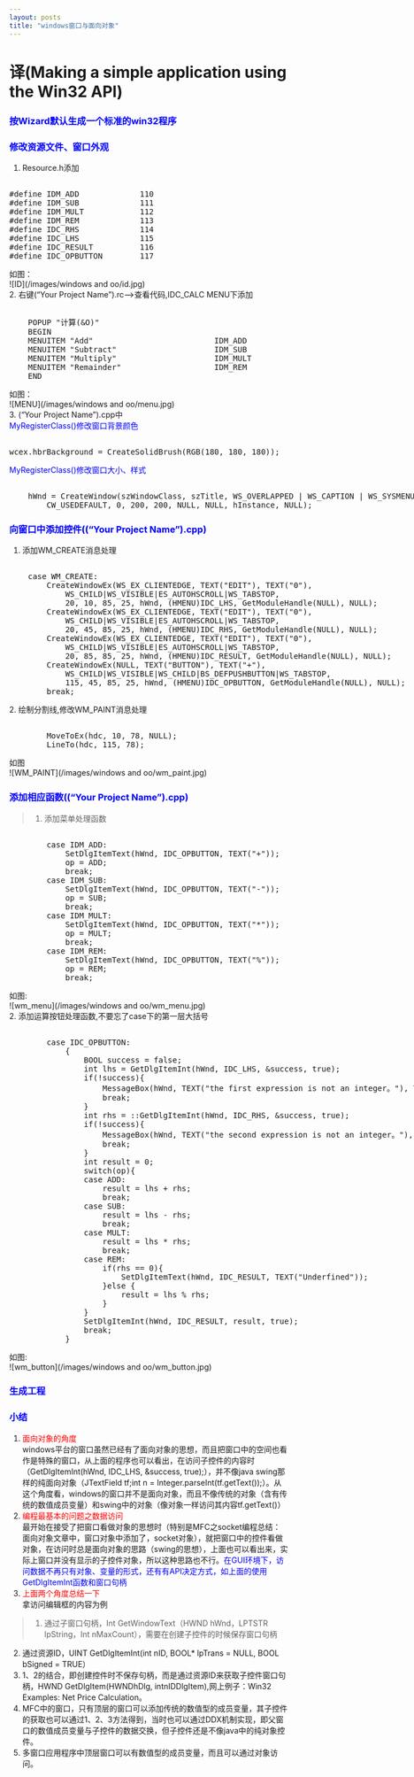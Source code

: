 ```yaml
---
layout: posts
title: "windows窗口与面向对象"
---
```


# 译(Making a simple application using the Win32 API)

### <font color="blue">按Wizard默认生成一个标准的win32程序</font>
### <font color="blue">修改资源文件、窗口外观</font>

1. Resource.h添加
<xmp class="prettyprint linenums">
#define IDM_ADD        		110
#define IDM_SUB				111
#define IDM_MULT			112
#define IDM_REM				113
#define IDC_RHS				114
#define IDC_LHS				115
#define IDC_RESULT			116
#define IDC_OPBUTTON		117
</xmp>
如图：<br>
![ID](/images/windows and oo/id.jpg)<br>
2. 右键(“Your Project Name”).rc-->查看代码,IDC_CALC MENU下添加
<xmp class="prettyprint linenums">
	POPUP "计算(&O)"
	BEGIN
	MENUITEM "Add"							IDM_ADD
	MENUITEM "Subtract"						IDM_SUB
	MENUITEM "Multiply"						IDM_MULT
	MENUITEM "Remainder"					IDM_REM
	END
</xmp>
如图：<br>
![MENU](/images/windows and oo/menu.jpg)<br>
3. (“Your Project Name”).cpp中<br><font color="blue">MyRegisterClass()修改窗口背景颜色</font>
<xmp class="prettyprint linenums">
wcex.hbrBackground = CreateSolidBrush(RGB(180, 180, 180));
</xmp>
<font color="blue">MyRegisterClass()修改窗口大小、样式</font>
<xmp class="prettyprint linenums">
    hWnd = CreateWindow(szWindowClass, szTitle, WS_OVERLAPPED | WS_CAPTION | WS_SYSMENU | WS_MINIMIZEBOX,
		CW_USEDEFAULT, 0, 200, 200, NULL, NULL, hInstance, NULL);
</xmp>

### <font color="blue">向窗口中添加控件((“Your Project Name”).cpp)</font>

1. 添加WM_CREATE消息处理
<xmp class="prettyprint linenums">
    case WM_CREATE:
		CreateWindowEx(WS_EX_CLIENTEDGE, TEXT("EDIT"), TEXT("0"),
			WS_CHILD|WS_VISIBLE|ES_AUTOHSCROLL|WS_TABSTOP,
			20, 10, 85, 25, hWnd, (HMENU)IDC_LHS, GetModuleHandle(NULL), NULL);
		CreateWindowEx(WS_EX_CLIENTEDGE, TEXT("EDIT"), TEXT("0"),
			WS_CHILD|WS_VISIBLE|ES_AUTOHSCROLL|WS_TABSTOP,
			20, 45, 85, 25, hWnd, (HMENU)IDC_RHS, GetModuleHandle(NULL), NULL);
		CreateWindowEx(WS_EX_CLIENTEDGE, TEXT("EDIT"), TEXT("0"),
			WS_CHILD|WS_VISIBLE|ES_AUTOHSCROLL|WS_TABSTOP,
			20, 85, 85, 25, hWnd, (HMENU)IDC_RESULT, GetModuleHandle(NULL), NULL);
		CreateWindowEx(NULL, TEXT("BUTTON"), TEXT("+"),
			WS_CHILD|WS_VISIBLE|WS_CHILD|BS_DEFPUSHBUTTON|WS_TABSTOP,
			115, 45, 85, 25, hWnd, (HMENU)IDC_OPBUTTON, GetModuleHandle(NULL), NULL);
		break;
</xmp>
2. 绘制分割线,修改WM_PAINT消息处理
<xmp class="prettyprint linenums">
    	MoveToEx(hdc, 10, 78, NULL);
		LineTo(hdc, 115, 78);
</xmp>
如图<br>
![WM_PAINT](/images/windows and oo/wm_paint.jpg)<br>

### <font color="blue">添加相应函数((“Your Project Name”).cpp)</font>

>1. 添加菜单处理函数
<xmp class="prettyprint linenums">
    	case IDM_ADD:
			SetDlgItemText(hWnd, IDC_OPBUTTON, TEXT("+"));
			op = ADD;
			break;
		case IDM_SUB:
			SetDlgItemText(hWnd, IDC_OPBUTTON, TEXT("-"));
			op = SUB;
			break;
		case IDM_MULT:
			SetDlgItemText(hWnd, IDC_OPBUTTON, TEXT("*"));
			op = MULT;
			break;
		case IDM_REM:
			SetDlgItemText(hWnd, IDC_OPBUTTON, TEXT("%"));
			op = REM;
			break;
</xmp>
如图:<br>
![wm_menu](/images/windows and oo/wm_menu.jpg)<br>
2. 添加运算按钮处理函数,不要忘了case下的第一层大括号
<xmp class="prettyprint linenums">
    	case IDC_OPBUTTON:
			{
				BOOL success = false;
				int lhs = GetDlgItemInt(hWnd, IDC_LHS, &success, true);
				if(!success){
					MessageBox(hWnd, TEXT("the first expression is not an integer。"), TEXT("Error"), MB_OK);
					break;
				}
				int rhs = ::GetDlgItemInt(hWnd, IDC_RHS, &success, true);
				if(!success){
					MessageBox(hWnd, TEXT("the second expression is not an integer。"), TEXT("Error"), MB_OK);
					break;
				}
				int result = 0;
				switch(op){
				case ADD:
					result = lhs + rhs;
					break;
				case SUB:
					result = lhs - rhs;
					break;
				case MULT:
					result = lhs * rhs;
					break;
				case REM:
					if(rhs == 0){
						SetDlgItemText(hWnd, IDC_RESULT, TEXT("Underfined"));
					}else {
						result = lhs % rhs;
					}
				}
				SetDlgItemInt(hWnd, IDC_RESULT, result, true);
				break;
			}
</xmp>
如图:<br>
![wm_button](/images/windows and oo/wm_button.jpg)<br>

### <font color="blue">生成工程</font>
### <font color="blue">小结</font>

1. <font color="red">面向对象的角度</font><br>
windows平台的窗口虽然已经有了面向对象的思想，而且把窗口中的空间也看作是特殊的窗口，从上面的程序也可以看出，在访问子控件的内容时（GetDlgItemInt(hWnd, IDC_LHS, &success, true);），并不像java swing那样的纯面向对象（JTextField tf;int n = Integer.parseInt(tf.getText());）。从这个角度看，windows的窗口并不是面向对象，而且不像传统的对象（含有传统的数值成员变量）和swing中的对象（像对象一样访问其内容tf.getText()）
2. <font color="red">编程最基本的问题之数据访问</font><br>
最开始在接受了把窗口看做对象的思想时（特别是MFC之socket编程总结：面向对象文章中，窗口对象中添加了，socket对象），就把窗口中的控件看做对象，在访问时总是面向对象的思路（swing的思想），上面也可以看出来，实际上窗口并没有显示的子控件对象，所以这种思路也不行。<font color="blue">在GUI环境下，访问数据不再只有对象、变量的形式，还有有API决定方式，如上面的使用GetDlgItemInt函数和窗口句柄</font>
3. <font color="red">上面两个角度总结一下</font><br>
拿访问编辑框的内容为例

>1. 通过子窗口句柄，Int GetWindowText（HWND hWnd，LPTSTR lpString，Int nMaxCount），需要在创建子控件的时候保存窗口句柄
2. 通过资源ID，UINT GetDlgItemInt(int nID, BOOL\* lpTrans = NULL, BOOL bSigned = TRUE）
3. 1、2的结合，即创建控件时不保存句柄，而是通过资源ID来获取子控件窗口句柄，HWND GetDlgItem(HWNDhDlg, intnIDDlgItem),网上例子：Win32 Examples: Net Price Calculation。
4. MFC中的窗口，只有顶层的窗口可以添加传统的数值型的成员变量，其子控件的获取也可以通过1、2、3方法得到，当时也可以通过DDX机制实现，即父窗口的数值成员变量与子控件的数据交换，但子控件还是不像java中的纯对象控件。
5. 多窗口应用程序中顶层窗口可以有数值型的成员变量，而且可以通过对象访问。